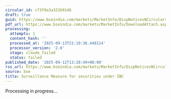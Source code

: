 ```yaml
---
circular_id: cf3f0a3a321b9146
draft: true
guid: https://www.bseindia.com/markets/MarketInfo/DispNoticesNCirculars.aspx?Noticeid={6261DDD0-C3FB-435F-937A-78D2E2E4D514}&noticeno=20250912-98&dt=09/12/2025&icount=98&totcount=103&flag=0
pdf_url: https://www.bseindia.com/markets/MarketInfo/DownloadAttach.aspx?id=20250912-98&attachedId=1fe7da5b-7a1b-4203-9d5a-2aefced0671a
processing:
  attempts: 1
  content_hash: ''
  processed_at: '2025-09-13T21:19:36.448114'
  processor_version: '2.0'
  stage: claude_failed
  status: failed
published_date: '2025-09-12T13:28:49+00:00'
rss_url: https://www.bseindia.com/markets/MarketInfo/DispNoticesNCirculars.aspx?Noticeid={6261DDD0-C3FB-435F-937A-78D2E2E4D514}&noticeno=20250912-98&dt=09/12/2025&icount=98&totcount=103&flag=0
source: bse
title: Surveillance Measure for securities under IBC
---
```


Processing in progress...